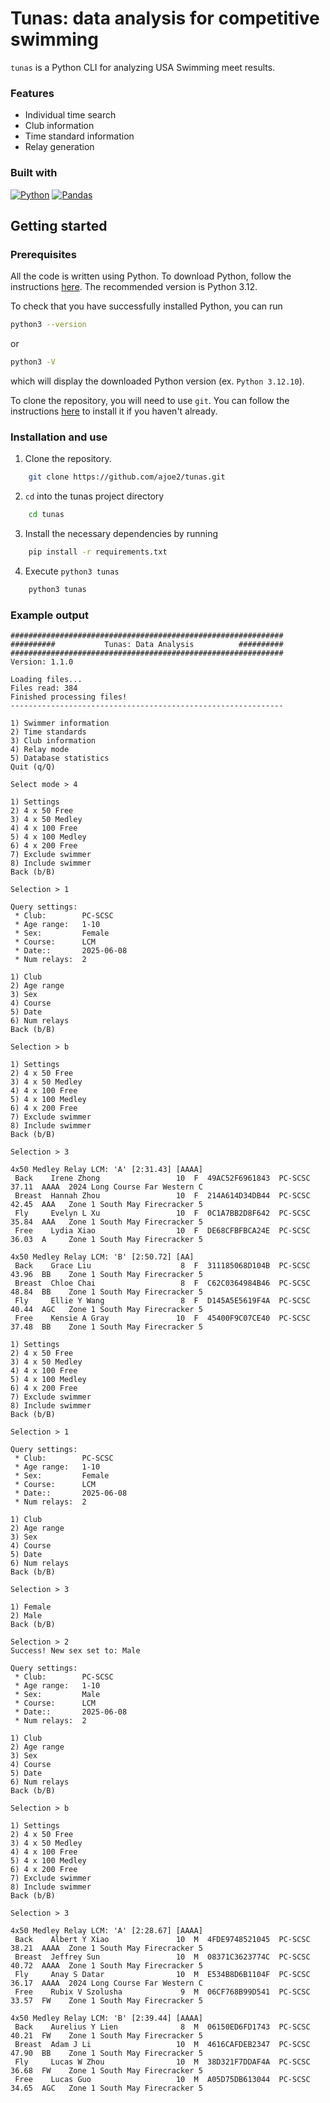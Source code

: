 # Tunas: data analysis for competitive swimming
`tunas` is a Python CLI for analyzing USA Swimming meet results.

### Features
 - Individual time search
 - Club information
 - Time standard information
 - Relay generation

### Built with
[![Python](https://img.shields.io/badge/python-3670A0?style=for-the-badge&logo=python&logoColor=ffdd54)](https://www.python.org/)
[![Pandas](https://img.shields.io/badge/pandas-%23150458.svg?style=for-the-badge&logo=pandas)](https://pandas.pydata.org/)

## Getting started
### Prerequisites
All the code is written using Python. To download Python, follow the instructions [here](https://www.python.org/downloads/). The recommended version is Python 3.12.

To check that you have successfully installed Python, you can run
```sh
python3 --version
```
or 
```sh
python3 -V
```
which will display the downloaded Python version (ex. `Python 3.12.10`).

To clone the repository, you will need to use `git`. You can follow the instructions [here](https://git-scm.com/book/en/v2/Getting-Started-Installing-Git) to install it if you haven't already.

### Installation and use
1. Clone the repository.
```sh
    git clone https://github.com/ajoe2/tunas.git
```
2. `cd` into the tunas project directory
```sh
    cd tunas
```
3. Install the necessary dependencies by running
```sh
    pip install -r requirements.txt
```
4. Execute `python3 tunas`
```sh
    python3 tunas
```

### Example output
```
#############################################################
##########           Tunas: Data Analysis          ##########
#############################################################
Version: 1.1.0

Loading files...
Files read: 384
Finished processing files!
-------------------------------------------------------------

1) Swimmer information
2) Time standards
3) Club information
4) Relay mode
5) Database statistics
Quit (q/Q)

Select mode > 4

1) Settings
2) 4 x 50 Free
3) 4 x 50 Medley
4) 4 x 100 Free
5) 4 x 100 Medley
6) 4 x 200 Free
7) Exclude swimmer
8) Include swimmer
Back (b/B)

Selection > 1

Query settings:
 * Club:        PC-SCSC
 * Age range:   1-10
 * Sex:         Female
 * Course:      LCM
 * Date::       2025-06-08
 * Num relays:  2

1) Club
2) Age range
3) Sex
4) Course
5) Date
6) Num relays
Back (b/B)

Selection > b

1) Settings
2) 4 x 50 Free
3) 4 x 50 Medley
4) 4 x 100 Free
5) 4 x 100 Medley
6) 4 x 200 Free
7) Exclude swimmer
8) Include swimmer
Back (b/B)

Selection > 3

4x50 Medley Relay LCM: 'A' [2:31.43] [AAAA]
 Back    Irene Zhong                 10  F  49AC52F6961843  PC-SCSC     37.11  AAAA  2024 Long Course Far Western C
 Breast  Hannah Zhou                 10  F  214A614D34DB44  PC-SCSC     42.45  AAA   Zone 1 South May Firecracker 5
 Fly     Evelyn L Xu                 10  F  0C1A7BB2D8F642  PC-SCSC     35.84  AAA   Zone 1 South May Firecracker 5
 Free    Lydia Xiao                  10  F  DE68CFBFBCA24E  PC-SCSC     36.03  A     Zone 1 South May Firecracker 5

4x50 Medley Relay LCM: 'B' [2:50.72] [AA]
 Back    Grace Liu                    8  F  311185068D104B  PC-SCSC     43.96  BB    Zone 1 South May Firecracker 5
 Breast  Chloe Chai                   8  F  C62C0364984B46  PC-SCSC     48.84  BB    Zone 1 South May Firecracker 5
 Fly     Ellie Y Wang                 8  F  D145A5E5619F4A  PC-SCSC     40.44  AGC   Zone 1 South May Firecracker 5
 Free    Kensie A Gray               10  F  45400F9C07CE40  PC-SCSC     37.48  BB    Zone 1 South May Firecracker 5

1) Settings
2) 4 x 50 Free
3) 4 x 50 Medley
4) 4 x 100 Free
5) 4 x 100 Medley
6) 4 x 200 Free
7) Exclude swimmer
8) Include swimmer
Back (b/B)

Selection > 1

Query settings:
 * Club:        PC-SCSC
 * Age range:   1-10
 * Sex:         Female
 * Course:      LCM
 * Date::       2025-06-08
 * Num relays:  2

1) Club
2) Age range
3) Sex
4) Course
5) Date
6) Num relays
Back (b/B)

Selection > 3

1) Female
2) Male
Back (b/B)

Selection > 2
Success! New sex set to: Male

Query settings:
 * Club:        PC-SCSC
 * Age range:   1-10
 * Sex:         Male
 * Course:      LCM
 * Date::       2025-06-08
 * Num relays:  2

1) Club
2) Age range
3) Sex
4) Course
5) Date
6) Num relays
Back (b/B)

Selection > b

1) Settings
2) 4 x 50 Free
3) 4 x 50 Medley
4) 4 x 100 Free
5) 4 x 100 Medley
6) 4 x 200 Free
7) Exclude swimmer
8) Include swimmer
Back (b/B)

Selection > 3

4x50 Medley Relay LCM: 'A' [2:28.67] [AAAA]
 Back    Albert Y Xiao               10  M  4FDE9748521045  PC-SCSC     38.21  AAAA  Zone 1 South May Firecracker 5
 Breast  Jeffrey Sun                 10  M  08371C3623774C  PC-SCSC     40.72  AAAA  Zone 1 South May Firecracker 5
 Fly     Anay S Datar                10  M  E534B8D6B1104F  PC-SCSC     36.17  AAAA  2024 Long Course Far Western C
 Free    Rubix V Szolusha             9  M  06CF768B99D541  PC-SCSC     33.57  FW    Zone 1 South May Firecracker 5

4x50 Medley Relay LCM: 'B' [2:39.44] [AAAA]
 Back    Aurelius Y Lien              8  M  06150ED6FD1743  PC-SCSC     40.21  FW    Zone 1 South May Firecracker 5
 Breast  Adam J Li                   10  M  4616CAFDEB2347  PC-SCSC     47.90  BB    Zone 1 South May Firecracker 5
 Fly     Lucas W Zhou                10  M  38D321F7DDAF4A  PC-SCSC     36.68  FW    Zone 1 South May Firecracker 5
 Free    Lucas Guo                   10  M  A05D75DB613044  PC-SCSC     34.65  AGC   Zone 1 South May Firecracker 5
```
